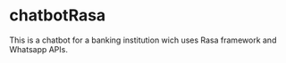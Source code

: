 # chatbotRasa
This is a chatbot for a banking institution wich uses Rasa framework and Whatsapp APIs.
